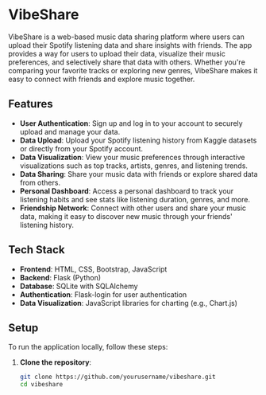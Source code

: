 # VibeShare

VibeShare is a web-based music data sharing platform where users can upload their Spotify listening data and share insights with friends. The app provides a way for users to upload their data, visualize their music preferences, and selectively share that data with others. Whether you're comparing your favorite tracks or exploring new genres, VibeShare makes it easy to connect with friends and explore music together.

## Features

- **User Authentication**: Sign up and log in to your account to securely upload and manage your data.
- **Data Upload**: Upload your Spotify listening history from Kaggle datasets or directly from your Spotify account.
- **Data Visualization**: View your music preferences through interactive visualizations such as top tracks, artists, genres, and listening trends.
- **Data Sharing**: Share your music data with friends or explore shared data from others.
- **Personal Dashboard**: Access a personal dashboard to track your listening habits and see stats like listening duration, genres, and more.
- **Friendship Network**: Connect with other users and share your music data, making it easy to discover new music through your friends' listening history.

## Tech Stack

- **Frontend**: HTML, CSS, Bootstrap, JavaScript
- **Backend**: Flask (Python)
- **Database**: SQLite with SQLAlchemy
- **Authentication**: Flask-login for user authentication
- **Data Visualization**: JavaScript libraries for charting (e.g., Chart.js)

## Setup

To run the application locally, follow these steps:

1. **Clone the repository**:

   ```bash
   git clone https://github.com/yourusername/vibeshare.git
   cd vibeshare







